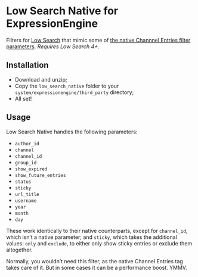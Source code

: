 # Low Search Native for ExpressionEngine

Filters for [Low Search](http://gotolow.com/addons/low-search) that mimic some of [the native Channnel Entries filter parameters](https://ellislab.com/expressionengine/user-guide/add-ons/channel/channel_entries.html#parameters). *Requires Low Search 4+*.

## Installation

- Download and unzip;
- Copy the `low_search_native` folder to your `system/expressionengine/third_party` directory;
- All set!

## Usage

Low Search Native handles the following parameters:

- `author_id`
- `channel`
- `channel_id`
- `group_id`
- `show_expired`
- `show_future_entries`
- `status`
- `sticky`
- `url_title`
- `username`
- `year`
- `month`
- `day`

These work identically to their native counterparts, except for `channel_id`, which isn’t a native parameter; and `sticky`, which takes the additional values: `only` and `exclude`, to either only show sticky entries or exclude them altogether.

Normally, you wouldn’t need this filter, as the native Channel Entries tag takes care of it. But in some cases it can be a performance boost. YMMV.